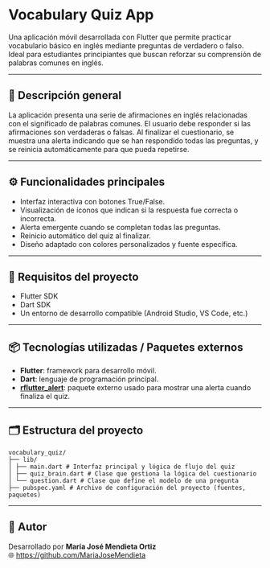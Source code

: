 # Vocabulary Quiz App

Una aplicación móvil desarrollada con Flutter que permite practicar vocabulario básico en inglés mediante preguntas de verdadero o falso. Ideal para estudiantes principiantes que buscan reforzar su comprensión de palabras comunes en inglés.

---

## 📌 Descripción general

La aplicación presenta una serie de afirmaciones en inglés relacionadas con el significado de palabras comunes. El usuario debe responder si las afirmaciones son verdaderas o falsas. Al finalizar el cuestionario, se muestra una alerta indicando que se han respondido todas las preguntas, y se reinicia automáticamente para que pueda repetirse.

---

## ⚙️ Funcionalidades principales

- Interfaz interactiva con botones True/False.
- Visualización de íconos que indican si la respuesta fue correcta o incorrecta.
- Alerta emergente cuando se completan todas las preguntas.
- Reinicio automático del quiz al finalizar.
- Diseño adaptado con colores personalizados y fuente específica.

---

## 🧱 Requisitos del proyecto

- Flutter SDK
- Dart SDK
- Un entorno de desarrollo compatible (Android Studio, VS Code, etc.)

---

## 📦 Tecnologías utilizadas / Paquetes externos

- **Flutter**: framework para desarrollo móvil.
- **Dart**: lenguaje de programación principal.
- **[rflutter_alert](https://pub.dev/packages/rflutter_alert)**: paquete externo usado para mostrar una alerta cuando finaliza el quiz.

---

## 🗂️ Estructura del proyecto
```
vocabulary_quiz/
├── lib/
│ ├── main.dart # Interfaz principal y lógica de flujo del quiz
│ ├── quiz_brain.dart # Clase que gestiona la lógica del cuestionario
│ └── question.dart # Clase que define el modelo de una pregunta
├── pubspec.yaml # Archivo de configuración del proyecto (fuentes, paquetes)
```
---

## 👤 Autor

Desarrollado por **María José Mendieta Ortiz**   
🌐 https://github.com/MariaJoseMendieta